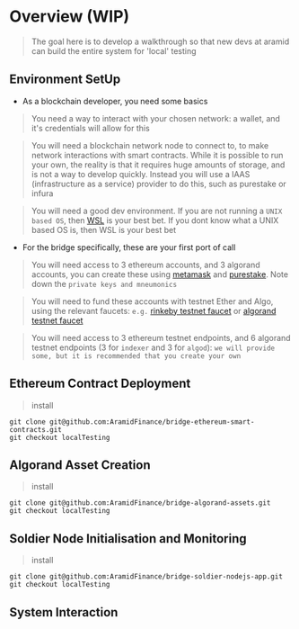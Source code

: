 # Overview (WIP)

> The goal here is to develop a walkthrough so that new devs at aramid can build the entire system for 'local' testing

## Environment SetUp

- As a blockchain developer, you need some basics

> You need a way to interact with your chosen network: a wallet, and it's credentials will allow for this

> You will need a blockchain network node to connect to, to make network interactions with smart contracts. While it is possible to run your own, the reality is that it requires huge amounts of storage, and is not a way to develop quickly. Instead you will use a IAAS (infrastructure as a service) provider to do this, such as purestake or infura

> You will need a good dev environment. If you are not running a `UNIX based OS`, then [WSL](https://docs.microsoft.com/en-us/windows/wsl/setup/environment) is your best bet. If you dont know what a UNIX based OS is, then WSL is your best bet

- For the bridge specifically, these are your first port of call

> You will need access to 3 ethereum accounts, and 3 algorand accounts, you can create these using [metamask](https://metamask.io/) and [purestake](https://www.purestake.com/technology/algosigner/). Note down the `private keys and mneumonics`

> You will need to fund these accounts with testnet Ether and Algo, using the relevant faucets: `e.g.` [rinkeby testnet faucet](https://rinkebyfaucet.com/) or [algorand testnet faucet](https://testnet.algoexplorer.io/dispenser)

> You will need access to 3 ethereum testnet endpoints, and 6 algorand testnet endpoints (3 for `indexer` and 3 for `algod`): `we will provide some, but it is recommended that you create your own`

## Ethereum Contract Deployment

> install

```
git clone git@github.com:AramidFinance/bridge-ethereum-smart-contracts.git
git checkout localTesting
```


## Algorand Asset Creation

> install

```
git clone git@github.com:AramidFinance/bridge-algorand-assets.git
git checkout localTesting
```

## Soldier Node Initialisation and Monitoring

> install

```
git clone git@github.com:AramidFinance/bridge-soldier-nodejs-app.git
git checkout localTesting
```

## System Interaction 

```
```
